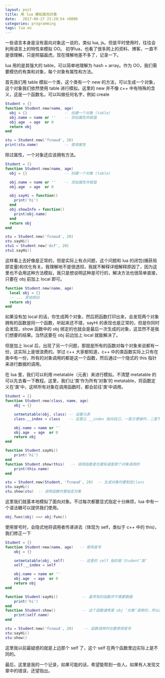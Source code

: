 ```yaml
---
layout: post
title: 用 lua 模拟面向对象 
date:   2017-08-27 23:29:54 +0800
categories: programming
tags: lua oo
---
```


一些语言本身是没有面向对象这一说的，类似 lua, js。但是平时使用时，往往会利用语言上的特性来模拟 OO。 初学lua，也看了很多网上的资料、博客，一直不是很理解，只是照猫画虎。现在理解地差不多了，记录一下。

lua 用的是其强大的 table，可以简单地理解为 hash + array。作为 OO，我们需要模仿的有类和对象，每个对象有属性和方法。

首先我们用 table 模拟一个类，这个类有一个 new 的方法，可以生成一个对象，这个对象我们依然使用 table 进行模拟。这里的 new 并不像 c++ 中有特殊的含义，这是一个函数名，可以叫做任何名字，例如 create
``` lua
Student = {}
function Student.new(name, age) 
  obj = {}                 -- 创建一个对象 (table)
  obj.name = name or ''    -- 添加属性并赋值
  obj.age  = age  or 0
  return obj         
end

stu = Student.new('fcnaud', 20)
print(stu.name)            -- 使用属性
```

除过属性，一个对象还应该拥有方法。
``` lua
Student = {}
function Student.new(name, age) 
  obj = {}                 -- 创建一个对象 (table)

  obj.name = name or ''    -- 添加属性并赋值
  obj.age  = age  or 0

  obj.sayHi = function()
    print('hi')
  end
  obj.showInfo = function()
    print(obj.name)
  end
  return obj         
end

stu = Student.new('fcnaud', 20)
stu.sayHi()
stu1 = Student.new('dcf', 20)
stu1.sayHi()
```

这样看上去好像是正常的，但是实际上有点问题，这个问题和 lua 的闭包(捕获局部变量)和优化有关。我理解地不是很透彻，我就不解释详细解释原因了，因为这里也不会用这种方法模拟，我只是想说明这种是可行的，解决方法也很简单直接，只要在 obj 前加上 local 即可。
``` lua
function Student.new(name, age) 
  local obj = {} 
  -- ... 其他照旧
  return obj
end
```
如果没有加 local 的话，你生成两个对象，然后把函数打印出来，会发现两个对象拥有的函数是同一个函数，听起来还不错，sayHi 的表现也是正常的，但是你同时会发现，show 函数中的 obj 绑定的也就会是最后一次生成的对象，这显然不是我们想要的结果。当然这要在 obj 前边加上 local 就能解决了。

但是加上 local 后，出现了另一个问题，那就是所有的函数对每个对象来说都有一份，这实际上是很浪费的。学过 c++ 大家都知道，c++ 中的类函数实际上只有在类中有一份，所有的对象调用的都是这一个函数，然后通过一个隐式的 this 指针来进行数据的调用。

在 lua 里，我们可以利用 metatable（元表）来进行模拟。不清楚 metatable 的可以先去看一下教程。这里，我们让‘类’作为所有‘对象’的 metatable，将函数定义在‘类’中，这样所有对象在调用函数时，都会前往‘类’中调用。

``` lua
Student = {}
function Student.new(class, name, age)
    obj = {}

    setmetatable(obj, class) -- 设置元表
    class.__index = class    -- 这里让 __index 指向自己，一是方便操作，二是节省空间

    obj.name = name or ''
    obj.age  = age  or 0
    return obj
end

function Student.sayHi()
    print('hi')
end
function Student.show(this)   -- 调用函数是也要知道是那个对象调用的
    print(this.name)
end

stu = Student.new(Student, 'fcnaud', 20)  -- 生成对象时要制定class
stu.sayHi()
stu.show(stu)  -- 调用函数时要指定对象
```

这里我们就基本地模拟了面向对象。不过每次都要显式指定十分麻烦，lua 中有一个语法糖可以提供我们使用。
``` lua
obj.func(obj) <=> obj:func()
```
使用冒号时，会隐式地将调用者传递进去（体现为 self，类似于 c++ 中的 this)，我们修正一下
``` lua
Student = {}
function Student:new(name, age)   -- 使用冒号
    obj = {}

    setmetatable(obj, self)       -- 这里的 self 指的是 Student‘类’
    self.__index = self

    obj.name = name or ''
    obj.age  = age  or 0
    return obj
end

function Student:sayHi()           -- 虽然有的函数并不需要数据
    print('hi')
end
function Student:show()            -- 这个函数通常是 obj ‘对象’调用的，所以这个 self 指的是对象
    print(self.name)
end

stu = Student:new('fcnaud', 20)     -- 函数调用时也要使用冒号
stu:sayHi()
stu:show()
```

这里我以前最疑惑的就是上边那个 self 了，这个 self 在两个函数里边实际上是不同的。


最后，这里是我的一个记录，如果可能的话，希望能帮到一些人。如果有人发现文章中的错误，还望指出。
